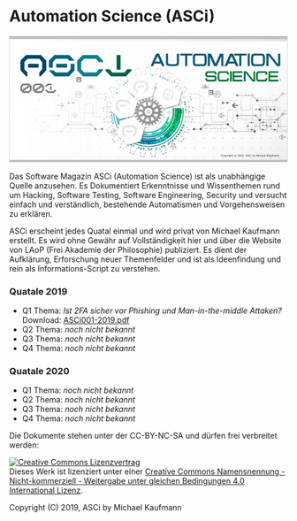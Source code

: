 # Automation Science (ASCi)

<img src="https://raw.githubusercontent.com/McCouman/Automation-Science/master/Screenshot.png" title="Automation Science">

Das Software Magazin ASCi (Automation Science) ist als unabhängige Quelle anzusehen. Es Dokumentiert Erkenntnisse und Wissenthemen rund um Hacking, Software Testing, Software Engineering, Security und versucht einfach und verständlich, bestehende Automatismen und Vorgehensweisen zu erklären. 

ASCi erscheint jedes Quatal einmal und wird privat von Michael Kaufmann erstellt. Es wird ohne Gewähr auf Vollständigkeit hier und über die Website von LAoP (Frei Akademie der Philosophie) publiziert. Es dient der Aufklärung, Erforschung neuer Themenfelder und ist als Ideenfindung und rein als Informations-Script zu verstehen. 

### Quatale 2019

* Q1 Thema: _Ist 2FA sicher vor Phishing und Man-in-the-middle Attaken?_ Download: <a href="https://github.com/McCouman/Automation-Science/raw/master/ASCi001-2019.pdf">ASCi001-2019.pdf</a>
* Q2 Thema: _noch nicht bekannt_
* Q3 Thema: _noch nicht bekannt_
* Q4 Thema: _noch nicht bekannt_

### Quatale 2020

* Q1 Thema: _noch nicht bekannt_
* Q2 Thema: _noch nicht bekannt_
* Q3 Thema: _noch nicht bekannt_
* Q4 Thema: _noch nicht bekannt_

Die Dokumente stehen unter der CC-BY-NC-SA und dürfen frei verbreitet werden: 

<a rel="license" href="http://creativecommons.org/licenses/by-nc-sa/4.0/"><img alt="Creative Commons Lizenzvertrag" style="border-width:0" src="https://i.creativecommons.org/l/by-nc-sa/4.0/88x31.png" /></a><br />Dieses Werk ist lizenziert unter einer <a rel="license" href="http://creativecommons.org/licenses/by-nc-sa/4.0/">Creative Commons Namensnennung - Nicht-kommerziell - Weitergabe unter gleichen Bedingungen 4.0 International Lizenz</a>.

Copyright (C) 2019, ASCi by Michael Kaufmann

